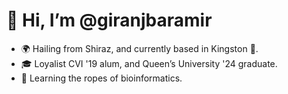 # 👋 Hi, I’m @giranjbaramir

- 🌍 Hailing from Shiraz, and currently based in Kingston 📍.
- 🎓 Loyalist CVI '19 alum, and Queen’s University '24 graduate.
- 🧬 Learning the ropes of bioinformatics.

<!---
giranjbaramir/giranjbaramir is a ✨ special ✨ repository because its `README.md` (this file) appears on your GitHub profile.
You can click the Preview link to take a look at your changes.
--->
